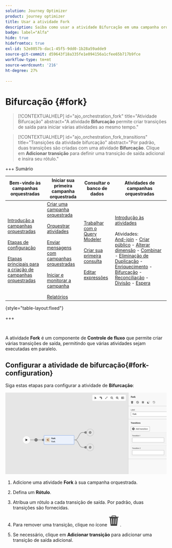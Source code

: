 ```yaml
---
solution: Journey Optimizer
product: journey optimizer
title: Usar a atividade Fork
description: Saiba como usar a atividade Bifurcação em uma campanha orquestrada
badge: label="Alfa"
hide: true
hidefromtoc: true
exl-id: 52e8057b-dac1-45f5-9dd0-1b28a59adde9
source-git-commit: d59643f18a335fe1e094156a1cfee65b717b9fce
workflow-type: tm+mt
source-wordcount: '216'
ht-degree: 27%

---
```


# Bifurcação {#fork}

>[!CONTEXTUALHELP]
>id="ajo_orchestration_fork"
>title="Atividade Bifurcação"
>abstract="A atividade **Bifurcação** permite criar transições de saída para iniciar várias atividades ao mesmo tempo."

>[!CONTEXTUALHELP]
>id="ajo_orchestration_fork_transitions"
>title="Transições da atividade bifurcação"
>abstract="Por padrão, duas transições são criadas com uma atividade **Bifurcação**. Clique em **Adicionar transição** para definir uma transição de saída adicional e insira seu rótulo."

+++ Sumário

| Bem-vindo às campanhas orquestradas | Iniciar sua primeira campanha orquestrada | Consultar o banco de dados | Atividades de campanhas orquestradas |
|---|---|---|---|
| [Introdução a campanhas orquestradas](../gs-orchestrated-campaigns.md)<br/><br/>[Etapas de configuração](../configuration-steps.md)<br/><br/>[Etapas principais para a criação de campanhas orquestradas](../gs-campaign-creation.md) | [Criar uma campanha orquestrada](../create-orchestrated-campaign.md)<br/><br/>[Orquestrar atividades](../orchestrate-activities.md)<br/><br/>[Enviar mensagens com campanhas orquestradas](../send-messages.md)<br/><br/>[Iniciar e monitorar a campanha](../start-monitor-campaigns.md)<br/><br/>[Relatórios](../reporting-campaigns.md) | [Trabalhar com o Query Modeler](../orchestrated-rule-builder.md)<br/><br/>[Criar sua primeira consulta](../build-query.md)<br/><br/>[Editar expressões](../edit-expressions.md) | [Introdução às atividades](about-activities.md)<br/><br/>Atividades:<br/>[And-join](and-join.md) - [Criar público](build-audience.md) - [Alterar dimensão](change-dimension.md) - [Combinar](combine.md) - [Eliminação de Duplicação](deduplication.md) - [Enriquecimento](enrichment.md) - [Bifurcação](fork.md) - [Reconciliação](reconciliation.md) - [Divisão](split.md) - [Espera](wait.md) |

{style="table-layout:fixed"}

+++

<br/>

A atividade **Fork** é um componente de **Controle de fluxo** que permite criar várias transições de saída, permitindo que várias atividades sejam executadas em paralelo.

## Configurar a atividade de bifurcação{#fork-configuration}

Siga estas etapas para configurar a atividade de **Bifurcação**:

![](../assets/workflow-fork.png)

1. Adicione uma atividade **Fork** à sua campanha orquestrada.

1. Defina um **Rótulo**.

1. Atribua um rótulo a cada transição de saída. Por padrão, duas transições são fornecidas.

1. Para remover uma transição, clique no ícone ![](../assets/do-not-localize/Smock_Delete_18_N.svg).

1. Se necessário, clique em **Adicionar transição** para adicionar uma transição de saída adicional.
